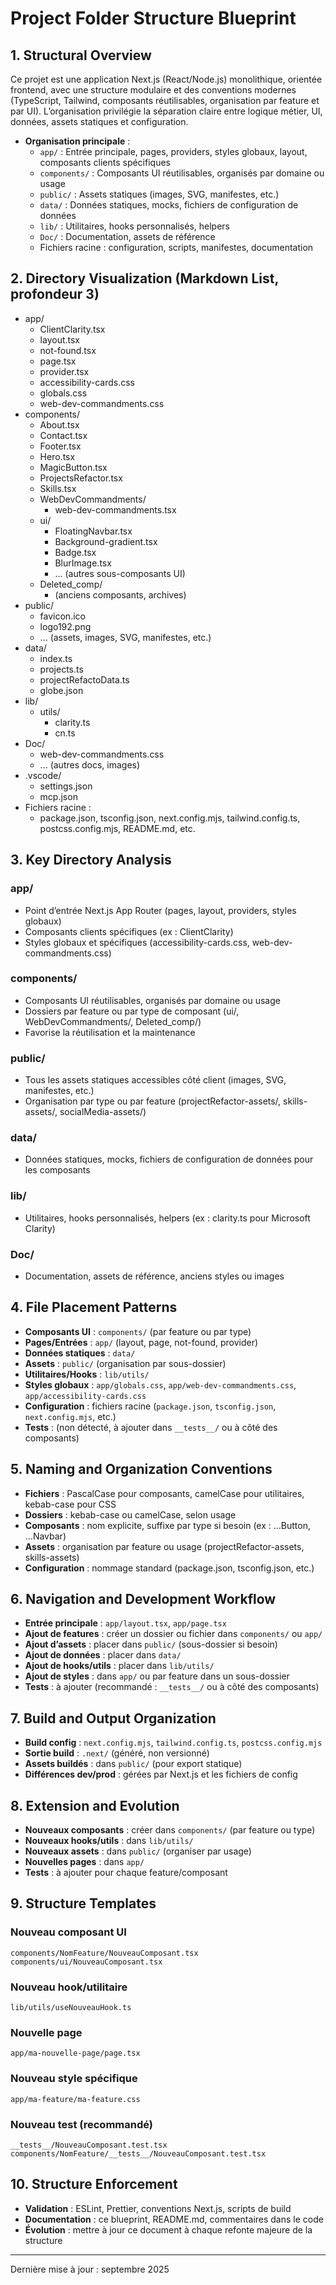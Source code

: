 # Project Folder Structure Blueprint

## 1. Structural Overview

Ce projet est une application Next.js (React/Node.js) monolithique, orientée frontend, avec une structure modulaire et des conventions modernes (TypeScript, Tailwind, composants réutilisables, organisation par feature et par UI). L’organisation privilégie la séparation claire entre logique métier, UI, données, assets statiques et configuration.

- **Organisation principale** :
  - `app/` : Entrée principale, pages, providers, styles globaux, layout, composants clients spécifiques
  - `components/` : Composants UI réutilisables, organisés par domaine ou usage
  - `public/` : Assets statiques (images, SVG, manifestes, etc.)
  - `data/` : Données statiques, mocks, fichiers de configuration de données
  - `lib/` : Utilitaires, hooks personnalisés, helpers
  - `Doc/` : Documentation, assets de référence
  - Fichiers racine : configuration, scripts, manifestes, documentation

## 2. Directory Visualization (Markdown List, profondeur 3)

- app/
  - ClientClarity.tsx
  - layout.tsx
  - not-found.tsx
  - page.tsx
  - provider.tsx
  - accessibility-cards.css
  - globals.css
  - web-dev-commandments.css
- components/
  - About.tsx
  - Contact.tsx
  - Footer.tsx
  - Hero.tsx
  - MagicButton.tsx
  - ProjectsRefactor.tsx
  - Skills.tsx
  - WebDevCommandments/
    - web-dev-commandments.tsx
  - ui/
    - FloatingNavbar.tsx
    - Background-gradient.tsx
    - Badge.tsx
    - BlurImage.tsx
    - ... (autres sous-composants UI)
  - Deleted_comp/
    - (anciens composants, archives)
- public/
  - favicon.ico
  - logo192.png
  - ... (assets, images, SVG, manifestes, etc.)
- data/
  - index.ts
  - projects.ts
  - projectRefactoData.ts
  - globe.json
- lib/
  - utils/
    - clarity.ts
    - cn.ts
- Doc/
  - web-dev-commandments.css
  - ... (autres docs, images)
- .vscode/
  - settings.json
  - mcp.json
- Fichiers racine :
  - package.json, tsconfig.json, next.config.mjs, tailwind.config.ts, postcss.config.mjs, README.md, etc.

## 3. Key Directory Analysis

### app/
- Point d’entrée Next.js App Router (pages, layout, providers, styles globaux)
- Composants clients spécifiques (ex : ClientClarity)
- Styles globaux et spécifiques (accessibility-cards.css, web-dev-commandments.css)

### components/
- Composants UI réutilisables, organisés par domaine ou usage
- Dossiers par feature ou par type de composant (ui/, WebDevCommandments/, Deleted_comp/)
- Favorise la réutilisation et la maintenance

### public/
- Tous les assets statiques accessibles côté client (images, SVG, manifestes, etc.)
- Organisation par type ou par feature (projectRefactor-assets/, skills-assets/, socialMedia-assets/)

### data/
- Données statiques, mocks, fichiers de configuration de données pour les composants

### lib/
- Utilitaires, hooks personnalisés, helpers (ex : clarity.ts pour Microsoft Clarity)

### Doc/
- Documentation, assets de référence, anciens styles ou images

## 4. File Placement Patterns
- **Composants UI** : `components/` (par feature ou par type)
- **Pages/Entrées** : `app/` (layout, page, not-found, provider)
- **Données statiques** : `data/`
- **Assets** : `public/` (organisation par sous-dossier)
- **Utilitaires/Hooks** : `lib/utils/`
- **Styles globaux** : `app/globals.css`, `app/web-dev-commandments.css`, `app/accessibility-cards.css`
- **Configuration** : fichiers racine (`package.json`, `tsconfig.json`, `next.config.mjs`, etc.)
- **Tests** : (non détecté, à ajouter dans `__tests__/` ou à côté des composants)

## 5. Naming and Organization Conventions
- **Fichiers** : PascalCase pour composants, camelCase pour utilitaires, kebab-case pour CSS
- **Dossiers** : kebab-case ou camelCase, selon usage
- **Composants** : nom explicite, suffixe par type si besoin (ex : ...Button, ...Navbar)
- **Assets** : organisation par feature ou usage (projectRefactor-assets, skills-assets)
- **Configuration** : nommage standard (package.json, tsconfig.json, etc.)

## 6. Navigation and Development Workflow
- **Entrée principale** : `app/layout.tsx`, `app/page.tsx`
- **Ajout de features** : créer un dossier ou fichier dans `components/` ou `app/`
- **Ajout d’assets** : placer dans `public/` (sous-dossier si besoin)
- **Ajout de données** : placer dans `data/`
- **Ajout de hooks/utils** : placer dans `lib/utils/`
- **Ajout de styles** : dans `app/` ou par feature dans un sous-dossier
- **Tests** : à ajouter (recommandé : `__tests__/` ou à côté des composants)

## 7. Build and Output Organization
- **Build config** : `next.config.mjs`, `tailwind.config.ts`, `postcss.config.mjs`
- **Sortie build** : `.next/` (généré, non versionné)
- **Assets buildés** : dans `public/` (pour export statique)
- **Différences dev/prod** : gérées par Next.js et les fichiers de config

## 8. Extension and Evolution
- **Nouveaux composants** : créer dans `components/` (par feature ou type)
- **Nouveaux hooks/utils** : dans `lib/utils/`
- **Nouveaux assets** : dans `public/` (organiser par usage)
- **Nouvelles pages** : dans `app/`
- **Tests** : à ajouter pour chaque feature/composant

## 9. Structure Templates

### Nouveau composant UI
```
components/NomFeature/NouveauComposant.tsx
components/ui/NouveauComposant.tsx
```

### Nouveau hook/utilitaire
```
lib/utils/useNouveauHook.ts
```

### Nouvelle page
```
app/ma-nouvelle-page/page.tsx
```

### Nouveau style spécifique
```
app/ma-feature/ma-feature.css
```

### Nouveau test (recommandé)
```
__tests__/NouveauComposant.test.tsx
components/NomFeature/__tests__/NouveauComposant.test.tsx
```

## 10. Structure Enforcement
- **Validation** : ESLint, Prettier, conventions Next.js, scripts de build
- **Documentation** : ce blueprint, README.md, commentaires dans le code
- **Évolution** : mettre à jour ce document à chaque refonte majeure de la structure

---
Dernière mise à jour : septembre 2025
